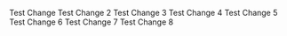 Test Change
Test Change 2
Test Change 3
Test Change 4
Test Change 5
Test Change 6
Test Change 7
Test Change 8
